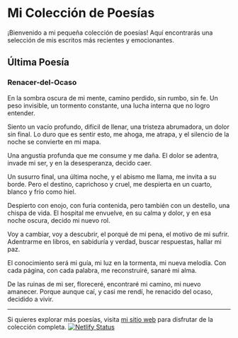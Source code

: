 # Mi Colección de Poesías

¡Bienvenido a mi pequeña colección de poesías! Aquí encontrarás una selección de mis escritos más recientes y emocionantes.

## Última Poesía

### Renacer-del-Ocaso

En la sombra oscura de mi mente,
camino perdido, sin rumbo, sin fe.
Un peso invisible, un tormento constante,
una lucha interna que no logro entender.

Siento un vacío profundo, difícil de llenar,
una tristeza abrumadora, un dolor sin final.
Lo duro que es sentir esto, me ahoga, me atrapa,
y el silencio de la noche se convierte en mi mapa.

Una angustia profunda que me consume y me daña.
El dolor se adentra, invade mi ser,
y en la desesperanza, decido caer.

Un susurro final, una última noche,
y el abismo me llama, me invita a su borde.
Pero el destino, caprichoso y cruel,
me despierta en un cuarto, blanco y frío como hiel.

Despierto con enojo, con furia contenida,
pero también con un destello, una chispa de vida.
El hospital me envuelve, en su calma y dolor,
y en esa noche oscura, decido mi nuevo rol.

Voy a cambiar, voy a descubrir,
el porqué de mi pena, el motivo de mi sufrir.
Adentrarme en libros, en sabiduría y verdad,
buscar respuestas, hallar mi paz.

El conocimiento será mi guía,
mi luz en la tormenta, mi nueva melodía.
Con cada página, con cada palabra,
me reconstruiré, sanaré mi alma.

De las ruinas de mi ser, floreceré,
encontraré mi camino, mi nuevo amanecer.
Porque aunque caí, y casi me rendí,
he renacido del ocaso, decidido a vivir.

---

Si quieres explorar más poesías, visita [mi sitio web](https://liralatente.netlify.app/) para disfrutar de la colección completa.
[![Netlify Status](https://api.netlify.com/api/v1/badges/0ed3a713-e770-4272-bda2-ffabed37b8a5/deploy-status)](https://app.netlify.com/sites/liralatente/deploys)